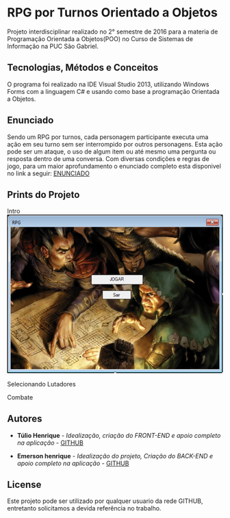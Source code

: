 # RPG por Turnos Orientado a Objetos

Projeto interdisciplinar realizado no 2° semestre de 2016 para a materia de Programação Orientada a Objetos(POO) no Curso de 
Sistemas de Informação na PUC São Gabriel.

## Tecnologias, Métodos e Conceitos

O programa foi realizado na IDE Visual Studio 2013, utilizando Windows Forms com a linguagem C# e usando como base a 
programação Orientada a Objetos.

## Enunciado

Sendo um RPG por turnos, cada personagem participante executa uma ação em seu turno sem ser interrompido por outros personagens. 
Esta ação pode ser um ataque, o uso de algum item ou até mesmo uma pergunta ou resposta dentro de uma conversa. Com diversas 
condições e regras de jogo, para um maior aprofundamento o enunciado completo esta disponivel no link a seguir: [ENUNCIADO](https://github.com/TulioHenrique/RPG-por-Turnos/blob/master/Docs/Enunciado%20TI_POO.pdf)

## Prints do Projeto

Intro
![alt text](https://github.com/TulioHenrique/RPG-por-Turnos/blob/master/Docs/Prints/Intro.png)

Selecionando Lutadores


Combate


## Autores

* **Túlio Henrique** - *Idealização, criação do FRONT-END e apoio completo na aplicação* - [GITHUB](https://github.com/TulioHenrique)

* **Emerson henrique** - *Idealização do projeto, Criação do BACK-END e apoio completo na aplicação* - [GITHUB](https://github.com/)

## License

Este projeto pode ser utilizado por qualquer usuario da rede GITHUB, entretanto solicitamos a devida referência no trabalho.
